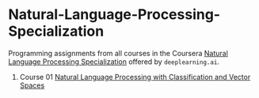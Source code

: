 # Natural-Language-Processing-Specialization
Programming assignments from all courses in the Coursera [Natural Language Processing Specialization](https://www.coursera.org/specializations/natural-language-processing) offered by `deeplearning.ai`.

1. Course 01 [Natural Language Processing with Classification and Vector Spaces](https://www.coursera.org/learn/classification-vector-spaces-in-nlp/home/welcome)


